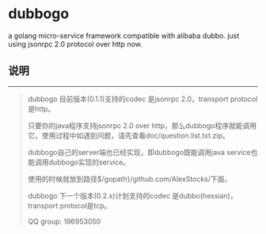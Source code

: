 # dubbogo #
a golang micro-service framework compatible with alibaba dubbo. just using jsonrpc 2.0 protocol over http now.

## 说明 ##
---
> dubbogo 目前版本(0.1.1)支持的codec 是jsonrpc 2.0，transport protocol是http。
>
> 只要你的java程序支持jsonrpc 2.0 over http，那么dubbogo程序就能调用它。使用过程中如遇到问题，请先查看doc/question.list.txt.zip。
>
> dubbogo自己的server端也已经实现，即dubbogo既能调用java service也能调用dubbogo实现的service。
>
> 使用的时候就放到路径$/gopath}/github.com/AlexStocks/下面。
>
> dubbogo 下一个版本(0.2.x)计划支持的codec 是dubbo(hessian)，transport protocol是tcp。
>
> QQ group: 196953050


